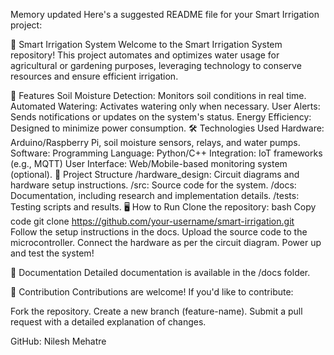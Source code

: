 
Memory updated
Here's a suggested README file for your Smart Irrigation project:

🌱 Smart Irrigation System
Welcome to the Smart Irrigation System repository! This project automates and optimizes water usage for agricultural or gardening purposes, leveraging technology to conserve resources and ensure efficient irrigation.

🚀 Features
Soil Moisture Detection: Monitors soil conditions in real time.
Automated Watering: Activates watering only when necessary.
User Alerts: Sends notifications or updates on the system's status.
Energy Efficiency: Designed to minimize power consumption.
🛠️ Technologies Used
Hardware: Arduino/Raspberry Pi, soil moisture sensors, relays, and water pumps.
Software:
Programming Language: Python/C++
Integration: IoT frameworks (e.g., MQTT)
User Interface: Web/Mobile-based monitoring system (optional).
📂 Project Structure
/hardware_design: Circuit diagrams and hardware setup instructions.
/src: Source code for the system.
/docs: Documentation, including research and implementation details.
/tests: Testing scripts and results.
🖥️ How to Run
Clone the repository:
bash
Copy code
git clone https://github.com/your-username/smart-irrigation.git  
Follow the setup instructions in the docs.
Upload the source code to the microcontroller.
Connect the hardware as per the circuit diagram.
Power up and test the system!

📖 Documentation
Detailed documentation is available in the /docs folder.

🤝 Contribution
Contributions are welcome! If you'd like to contribute:

Fork the repository.
Create a new branch (feature-name).
Submit a pull request with a detailed explanation of changes.

GitHub: Nilesh Mehatre
